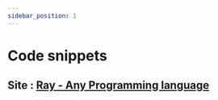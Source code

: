 ```yaml
---
sidebar_position: 1
---
```

# Code snippets 

## Site : [Ray - Any Programming language](https://ray.so/)


